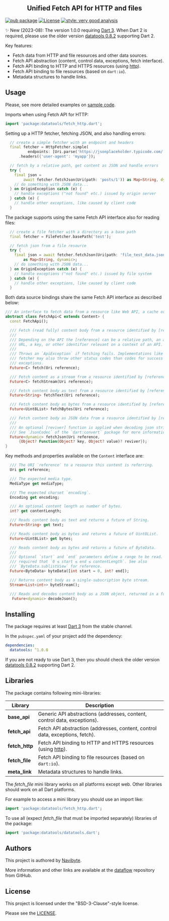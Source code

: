 <h2 align="center">Unified Fetch API for HTTP and files</h2>

[![pub package](https://img.shields.io/pub/v/datatools.svg)](https://pub.dev/packages/datatools) [![License](https://img.shields.io/badge/License-BSD%203--Clause-blue.svg)](https://opensource.org/licenses/BSD-3-Clause) [![style: very good analysis](https://img.shields.io/badge/style-very_good_analysis-B22C89.svg)](https://pub.dev/packages/very_good_analysis)

✨ New (2023-08): The version 1.0.0 requiring [Dart 3](https://dart.dev/resources/dart-3-migration). When Dart 2 is required, please use the older version
[datatools 0.8.2](https://pub.dev/packages/datatools/versions/0.8.2)
supporting Dart 2.

Key features:
* Fetch data from HTTP and file resources and other data sources.
* Fetch API abstraction (content, control data, exceptions, fetch interface).
* Fetch API binding to HTTP and HTTPS resources (using [http](https://pub.dev/packages/http)).
* Fetch API binding to file resources (based on `dart:io`).
* Metadata structures to handle links.

## Usage

Please, see more detailed examples on 
[sample code](example/datatools_example.dart).

Imports when using Fetch API for HTTP:

```dart
import 'package:datatools/fetch_http.dart';
```

Setting up a HTTP fetcher, fetching JSON, and also handling errors:

```dart
  // create a simple fetcher with an endpoint and headers
  final fetcher = HttpFetcher.simple(
          endpoints: [Uri.parse('https://jsonplaceholder.typicode.com/')])
      .headers({'user-agent': 'myapp'});

  // fetch by a relative path, get content as JSON and handle errors
  try {
    final json = 
        await fetcher.fetchJson(Uri(path: 'posts/1')) as Map<String, dynamic>;
    // do something with JSON data...
  } on OriginException catch (e) {
    // handle exceptions ("not found" etc.) issued by origin server
  } catch (e) {
    // handle other exceptions, like caused by client code 
  }
```

The package supports using the same Fetch API interface also for reading files:

```dart
  // create a file fetcher with a directory as a base path
  final fetcher = FileFetcher.basePath('test');

  // fetch json from a file resource
  try {
    final json = await fetcher.fetchJson(Uri(path: 'file_test_data.json'))
        as Map<String, dynamic>;
    // do something with JSON data...
  } on OriginException catch (e) {
    // handle exceptions ("not found" etc.) issued by file system
  } catch (e) {
    // handle other exceptions, like caused by client code 
  }
```

Both data source bindings share the same Fetch API interface as described below:

```dart
/// An interface to fetch data from a resource like Web API, a cache or a file.
abstract class FetchApi<C extends Content> {
  const FetchApi();

  /// Fetch (read fully) content body from a resource identified by [reference].
  ///
  /// Depending on the API the [reference] can be a relative path, an absolute
  /// URL, a key, or other identifier relevant on a context of an API.
  ///
  /// Throws an `ApiException` if fetching fails. Implementations like HTTP
  /// fetcher may also throw other status codes than codes for success as
  /// exceptions.
  Future<C> fetch(Uri reference);

  /// Fetch content as a stream from a resource identified by [reference].
  Future<C> fetchStream(Uri reference);

  /// Fetch content body as text from a resource identified by [reference].
  Future<String> fetchText(Uri reference);

  /// Fetch content body as bytes from a resource identified by [reference].
  Future<Uint8List> fetchBytes(Uri reference);

  /// Fetch content body as JSON data from a resource identified by [reference].
  ///
  /// An optional [reviver] function is applied when decoding json string data.
  /// See `JsonCodec` of the `dart:convert` package for more information.
  Future<dynamic> fetchJson(Uri reference,
      {Object? Function(Object? key, Object? value)? reviver});
}
```

Key methods and properties available on the `Content` interface are:

```dart
  /// The URI `reference` to a resource this content is referring.
  Uri get reference;

  /// The expected media type.
  MediaType get mediaType;

  /// The expected charset `encoding`.
  Encoding get encoding;

  /// An optional content length as number of bytes.
  int? get contentLength;

  /// Reads content body as text and returns a future of String.
  Future<String> get text;

  /// Reads content body as bytes and returns a future of Uint8List.
  Future<Uint8List> get bytes;

  /// Reads content body as bytes and returns a future of ByteData.
  ///
  /// Optional `start` and `end` parameters define a range to be read. It's
  /// required that `0 ≤ start ≤ end ≤ contentLength`. See also
  /// `ByteData.sublistView` for reference.
  Future<ByteData> byteData([int start = 0, int? end]);

  /// Returns content body as a single-subscription byte stream.
  Stream<List<int>> byteStream();

  /// Reads and decodes content body as a JSON object, returned in a future.
   Future<dynamic> decodeJson();
```

## Installing

The package requires at least
[Dart 3](https://dart.dev/resources/dart-3-migration)
from the stable channel. 

In the `pubspec.yaml` of your project add the dependency:

```yaml
dependencies:
  datatools: ^1.0.0
```

If you are not ready to use Dart 3, then you should check the older version
[datatools 0.8.2](https://pub.dev/packages/datatools/versions/0.8.2)
supporting Dart 2.

## Libraries

The package contains following mini-libraries:

Library         | Description 
----------------| -----------
**base_api**   | Generic API abstractions (addresses, content, control data, exceptions).
**fetch_api**   | Fetch API abstraction (addresses, content, control data, exceptions, fetch).
**fetch_http**  | Fetch API binding to HTTP and HTTPS resources (using [http](https://pub.dev/packages/http)).
**fetch_file**  | Fetch API binding to file resources (based on `dart:io`).
**meta_link**   | Metadata structures to handle links.

The *fetch_file* mini library works on all platforms except web. Other libraries
should work on all Dart platforms.

For example to access a mini library you should use an import like:

```dart
import 'package:datatools/fetch_http.dart';
```

To use all (expect *fetch_file* that must be imported separately) libraries of the 
package:

```dart
import 'package:datatools/datatools.dart';
```

## Authors

This project is authored by [Navibyte](https://navibyte.com).

More information and other links are available at the
[dataflow](https://github.com/navibyte/dataflow) repository from GitHub. 

## License

This project is licensed under the "BSD-3-Clause"-style license.

Please see the 
[LICENSE](https://github.com/navibyte/dataflow/blob/main/LICENSE).